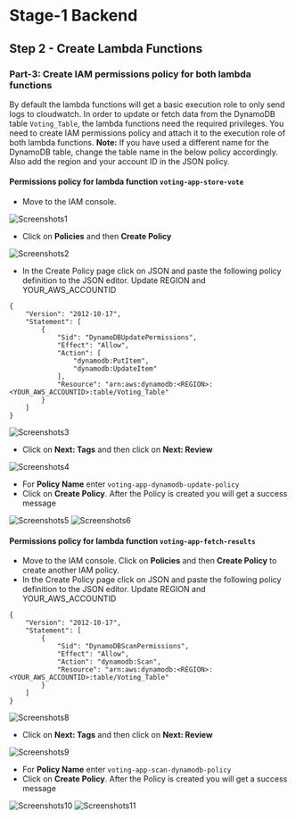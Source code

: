 # Stage-1 Backend

## Step 2 - Create Lambda Functions

### **Part-3:** Create IAM permissions policy for both lambda functions

By default the lambda functions will get a basic execution role to only send logs to cloudwatch. In order to update or fetch data from the DynamoDB table `Voting_Table`, the lambda functions need the required privileges. You need to create IAM permissions policy and attach it to the execution role of both lambda functions. **Note:** If you have used a different name for the DynamoDB table, change the table name in the below policy accordingly. Also add the region and your account ID in the JSON policy.

#### Permissions policy for lambda function `voting-app-store-vote`

- Move to the IAM console.

![Screenshots1](./Screenshots/Stage_1/Step_2/Part_3/1.png)

- Click on **Policies** and then **Create Policy**

![Screenshots2](./Screenshots/Stage_1/Step_2/Part_3/2.png)

- In the Create Policy page click on JSON and paste the following policy definition to the JSON editor. Update REGION and YOUR_AWS_ACCOUNTID

```
{
    "Version": "2012-10-17",
    "Statement": [
        {
            "Sid": "DynamoDBUpdatePermissions",
            "Effect": "Allow",
            "Action": [
                "dynamodb:PutItem",
                "dynamodb:UpdateItem"
            ],
            "Resource": "arn:aws:dynamodb:<REGION>:<YOUR_AWS_ACCOUNTID>:table/Voting_Table"
        }
    ]
}
```

![Screenshots3](./Screenshots/Stage_1/Step_2/Part_3/3.png)

- Click on **Next: Tags** and then click on **Next: Review**

![Screenshots4](./Screenshots/Stage_1/Step_2/Part_3/4.png)

- For **Policy Name** enter `voting-app-dynamodb-update-policy`
- Click on **Create Policy**. After the Policy is created you will get a success message

![Screenshots5](./Screenshots/Stage_1/Step_2/Part_3/5.png)
![Screenshots6](./Screenshots/Stage_1/Step_2/Part_3/6.png)

#### Permissions policy for lambda function `voting-app-fetch-results`

- Move to the IAM console. Click on **Policies** and then **Create Policy** to create another IAM policy.
- In the Create Policy page click on JSON and paste the following policy definition to the JSON editor. Update REGION and YOUR_AWS_ACCOUNTID

```
{
    "Version": "2012-10-17",
    "Statement": [
        {
            "Sid": "DynamoDBScanPermissions",
            "Effect": "Allow",
            "Action": "dynamodb:Scan",
            "Resource": "arn:aws:dynamodb:<REGION>:<YOUR_AWS_ACCOUNTID>:table/Voting_Table"
        }
    ]
}
```
![Screenshots8](./Screenshots/Stage_1/Step_2/Part_3/8.png)

- Click on **Next: Tags** and then click on **Next: Review**

![Screenshots9](./Screenshots/Stage_1/Step_2/Part_3/9.png)

- For **Policy Name** enter `voting-app-scan-dynamodb-policy`
- Click on **Create Policy**. After the Policy is created you will get a success message

![Screenshots10](./Screenshots/Stage_1/Step_2/Part_3/10.png)
![Screenshots11](./Screenshots/Stage_1/Step_2/Part_3/11.png)
